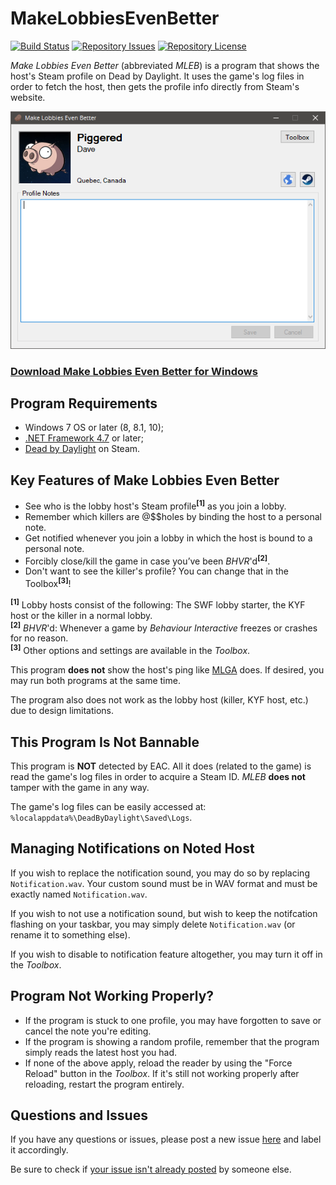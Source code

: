 # MakeLobbiesEvenBetter
[![Build Status](https://travis-ci.org/Piggered/MakeLobbiesEvenBetter.svg?branch=master)](https://travis-ci.org/Piggered/MakeLobbiesEvenBetter) [![Repository Issues](https://img.shields.io/github/issues/Piggered/MakeLobbiesEvenBetter.svg)](https://github.com/Piggered/MakeLobbiesEvenBetter/issues) [![Repository License](https://img.shields.io/github/license/Piggered/MakeLobbiesEvenBetter.svg)](https://github.com/Piggered/MakeLobbiesEvenBetter/blob/master/LICENSE)

*Make Lobbies Even Better* (abbreviated *MLEB*) is a program that shows the host's Steam profile on Dead by Daylight. It uses the game's log files in order to fetch the host, then gets the profile info directly from Steam's website.

![Preview of the program](https://raw.githubusercontent.com/Piggered/MakeLobbiesEvenBetter/master/preview.png)

### [Download Make Lobbies Even Better for Windows](https://github.com/Piggered/MakeLobbiesEvenBetter/releases)

## Program Requirements

* Windows 7 OS or later (8, 8.1, 10);
* [.NET Framework 4.7](https://www.microsoft.com/en-us/download/details.aspx?id=55170) or later;
* [Dead by Daylight](https://store.steampowered.com/app/381210/Dead_by_Daylight/) on Steam.

## Key Features of Make Lobbies Even Better

* See who is the lobby host's Steam profile<sup>**[1]**</sup> as you join a lobby.
* Remember which killers are @$$holes by binding the host to a personal note.
* Get notified whenever you join a lobby in which the host is bound to a personal note.
* Forcibly close/kill the game in case you’ve been *BHVR*'d<sup>**[2]**</sup>.
* Don't want to see the killer's profile? You can change that in the Toolbox<sup>**[3]**</sup>!

<sup>**[1]**</sup> Lobby hosts consist of the following: The SWF lobby starter, the KYF host or the killer in a normal lobby.  
<sup>**[2]**</sup> *BHVR*'d: Whenever a game by *Behaviour Interactive* freezes or crashes for no reason.  
<sup>**[3]**</sup> Other options and settings are available in the *Toolbox*.

This program **does not** show the host's ping like [MLGA](https://github.com/PsiLupan/MakeLobbiesGreatAgain) does. If desired, you may run both programs at the same time.

The program also does not work as the lobby host (killer, KYF host, etc.) due to design limitations.

## This Program Is Not Bannable

This program is **NOT** detected by EAC. All it does (related to the game) is read the game's log files in order to acquire a Steam ID. *MLEB* **does not** tamper with the game in any way.

The game's log files can be easily accessed at: `%localappdata%\DeadByDaylight\Saved\Logs`.

## Managing Notifications on Noted Host

If you wish to replace the notification sound, you may do so by replacing `Notification.wav`. Your custom sound must be in WAV format and must be exactly named `Notification.wav`.

If you wish to not use a notification sound, but wish to keep the notifcation flashing on your taskbar, you may simply delete `Notification.wav` (or rename it to something else).

If you wish to disable to notification feature altogether, you may turn it off in the *Toolbox*.

## Program Not Working Properly?

* If the program is stuck to one profile, you may have forgotten to save or cancel the note you're editing.
* If the program is showing a random profile, remember that the program simply reads the latest host you had.
* If none of the above apply, reload the reader by using the "Force Reload" button in the *Toolbox*. If it's still not working properly after reloading, restart the program entirely.

## Questions and Issues

If you have any questions or issues, please post a new issue [here](https://github.com/Piggered/MakeLobbiesEvenBetter/issues/new) and label it accordingly.

Be sure to check if [your issue isn't already posted](https://github.com/Piggered/MakeLobbiesEvenBetter/issues) by someone else.
